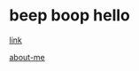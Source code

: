 # beep boop hello
[link](https://varenya27.github.io/WebDev-Course/)

[about-me](https://varenya27.github.io/WebDev-Course/about-me/)
